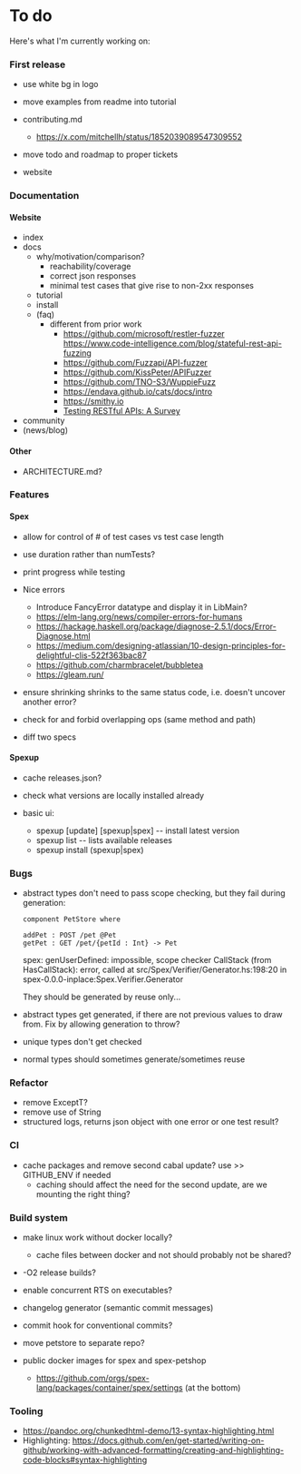 # To do

Here's what I'm currently working on:

### First release

- use white bg in logo

- move examples from readme into tutorial

- contributing.md
  + https://x.com/mitchellh/status/1852039089547309552

- move todo and roadmap to proper tickets

- website

### Documentation

#### Website

+ index
+ docs
  - why/motivation/comparison?
    * reachability/coverage
    * correct json responses
    * minimal test cases that give rise to non-2xx responses
  - tutorial
  - install
  - (faq)
    * different from prior work
      - https://github.com/microsoft/restler-fuzzer
        https://www.code-intelligence.com/blog/stateful-rest-api-fuzzing
      - https://github.com/Fuzzapi/API-fuzzer
      - https://github.com/KissPeter/APIFuzzer
      - https://github.com/TNO-S3/WuppieFuzz
      - https://endava.github.io/cats/docs/intro
      - https://smithy.io
      - [Testing RESTful APIs: A Survey](https://dl.acm.org/doi/10.1145/3617175)
+ community
+ (news/blog)

#### Other

- ARCHITECTURE.md?

### Features

#### Spex

- allow for control of # of test cases vs test case length
- use duration rather than numTests?
- print progress while testing

- Nice errors
  + Introduce FancyError datatype and display it in LibMain?
  + https://elm-lang.org/news/compiler-errors-for-humans
  + https://hackage.haskell.org/package/diagnose-2.5.1/docs/Error-Diagnose.html
  + https://medium.com/designing-atlassian/10-design-principles-for-delightful-clis-522f363bac87
  + https://github.com/charmbracelet/bubbletea
  + https://gleam.run/

- ensure shrinking shrinks to the same status code, i.e. doesn't uncover
  another error?

- check for and forbid overlapping ops (same method and path)

- diff two specs

#### Spexup

- cache releases.json?

- check what versions are locally installed already

- basic ui:
  + spexup [update] [spexup|spex] -- install latest version
  + spexup list -- lists available releases
  + spexup install (spexup|spex) <version>

### Bugs

- abstract types don't need to pass scope checking, but they fail during generation:

    ```
    component PetStore where
    
    addPet : POST /pet @Pet
    getPet : GET /pet/{petId : Int} -> Pet
    ```

    spex: genUserDefined: impossible, scope checker
    CallStack (from HasCallStack):
      error, called at src/Spex/Verifier/Generator.hs:198:20 in spex-0.0.0-inplace:Spex.Verifier.Generator

  They should be generated by reuse only...

- abstract types get generated, if there are not previous values to draw from.
  Fix by allowing generation to throw?
- unique types don't get checked
- normal types should sometimes generate/sometimes reuse

### Refactor

- remove ExceptT?
- remove use of String
- structured logs, returns json object with one error or one test result?

### CI

- cache packages and remove second cabal update? use >> GITHUB_ENV if needed
  + caching should affect the need for the second update, are we mounting the right thing?

### Build system

- make linux work without docker locally?
  + cache files between docker and not should probably not be shared?

- -O2 release builds?
- enable concurrent RTS on executables?
- changelog generator (semantic commit messages)
- commit hook for conventional commits?
- move petstore to separate repo?
- public docker images for spex and spex-petshop
  + https://github.com/orgs/spex-lang/packages/container/spex/settings (at the bottom)

### Tooling

- https://pandoc.org/chunkedhtml-demo/13-syntax-highlighting.html
- Highlighting: https://docs.github.com/en/get-started/writing-on-github/working-with-advanced-formatting/creating-and-highlighting-code-blocks#syntax-highlighting

